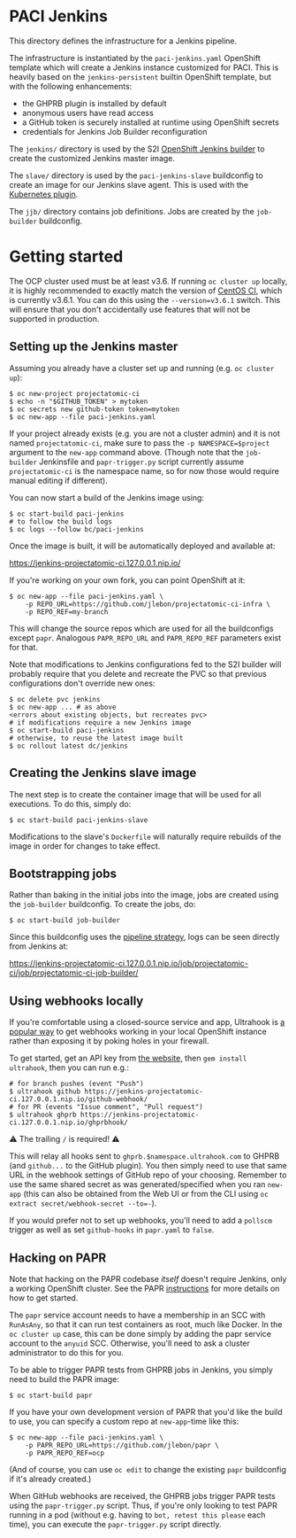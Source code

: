 # PACI Jenkins

This directory defines the infrastructure for a Jenkins pipeline.

The infrastructure is instantiated by the `paci-jenkins.yaml` OpenShift template
which will create a Jenkins instance customized for PACI. This is heavily based
on the `jenkins-persistent` builtin OpenShift template, but with the following
enhancements:

- the GHPRB plugin is installed by default
- anonymous users have read access
- a GitHub token is securely installed at runtime using OpenShift secrets
- credentials for Jenkins Job Builder reconfiguration

The `jenkins/` directory is used by the S2I
[OpenShift Jenkins builder](https://github.com/openshift/jenkins/tree/8e58d88#installing-using-s2i-build)
to create the customized Jenkins master image.

The `slave/` directory is used by the `paci-jenkins-slave` buildconfig to create an
image for our Jenkins slave agent. This is used with the
[Kubernetes plugin](https://plugins.jenkins.io/kubernetes).

The `jjb/` directory contains job definitions. Jobs are created by the
`job-builder` buildconfig.

# Getting started

The OCP cluster used must be at least v3.6. If running `oc cluster up` locally,
it is highly recommended to exactly match the version of
[CentOS CI](https://console.apps.ci.centos.org:8443/console/), which is
currently v3.6.1. You can do this using the `--version=v3.6.1` switch. This will
ensure that you don't accidentally use features that will not be supported in
production.

## Setting up the Jenkins master

Assuming you already have a cluster set up and running (e.g. `oc cluster up`):

```
$ oc new-project projectatomic-ci
$ echo -n "$GITHUB_TOKEN" > mytoken
$ oc secrets new github-token token=mytoken
$ oc new-app --file paci-jenkins.yaml
```

If your project already exists (e.g. you are not a cluster admin) and it is not
named `projectatomic-ci`, make sure to pass the `-p NAMESPACE=$project` argument
to the `new-app` command above. (Though note that the `job-builder` Jenkinsfile
and `papr-trigger.py` script currently assume `projectatomic-ci` is the
namespace name, so for now those would require manual editing if different).

You can now start a build of the Jenkins image using:

```
$ oc start-build paci-jenkins
# to follow the build logs
$ oc logs --follow bc/paci-jenkins
```

Once the image is built, it will be automatically deployed and available at:

https://jenkins-projectatomic-ci.127.0.0.1.nip.io/

If you're working on your own fork, you can point OpenShift at it:

```
$ oc new-app --file paci-jenkins.yaml \
    -p REPO_URL=https://github.com/jlebon/projectatomic-ci-infra \
    -p REPO_REF=my-branch
```

This will change the source repos which are used for all the buildconfigs except
`papr`. Analogous `PAPR_REPO_URL` and `PAPR_REPO_REF` parameters exist for that.

Note that modifications to Jenkins configurations fed to the S2I builder will
probably require that you delete and recreate the PVC so that previous
configurations don't override new ones:


```
$ oc delete pvc jenkins
$ oc new-app ... # as above
<errors about existing objects, but recreates pvc>
# if modifications require a new Jenkins image
$ oc start-build paci-jenkins
# otherwise, to reuse the latest image built
$ oc rollout latest dc/jenkins
```

## Creating the Jenkins slave image

The next step is to create the container image that will be used for all
executions. To do this, simply do:

```
$ oc start-build paci-jenkins-slave
```

Modifications to the slave's `Dockerfile` will naturally require rebuilds of the
image in order for changes to take effect.

## Bootstrapping jobs

Rather than baking in the initial jobs into the image, jobs are created using
the `job-builder` buildconfig. To create the jobs, do:

```
$ oc start-build job-builder
```

Since this buildconfig uses the
[pipeline strategy](https://docs.openshift.com/container-platform/3.6/architecture/core_concepts/builds_and_image_streams.html#pipeline-build),
logs can be seen directly from Jenkins at:

https://jenkins-projectatomic-ci.127.0.0.1.nip.io/job/projectatomic-ci/job/projectatomic-ci-job-builder/

## Using webhooks locally

If you're comfortable using a closed-source service and app, Ultrahook is
[a popular way](https://blog.openshift.com/using-github-hooks-with-your-local-openshift-environment/)
to get webhooks working in your local OpenShift instance rather than exposing it
by poking holes in your firewall.

To get started, get an API key from
[the website](http://www.ultrahook.com/register), then `gem install ultrahook`,
then you can run e.g.:

```
# for branch pushes (event "Push")
$ ultrahook github https://jenkins-projectatomic-ci.127.0.0.1.nip.io/github-webhook/
# for PR (events "Issue comment", "Pull request")
$ ultrahook ghprb https://jenkins-projectatomic-ci.127.0.0.1.nip.io/ghprbhook/
```

⚠️ The trailing `/` is required! ⚠️

This will relay all hooks sent to `ghprb.$namespace.ultrahook.com` to GHPRB (and
`github...` to the GitHub plugin). You then simply need to use that same URL in
the webhook settings of GitHub repo of your choosing. Remember to use the same
shared secret as was generated/specified when you ran `new-app` (this can also
be obtained from the Web UI or from the CLI using
`oc extract secret/webhook-secret --to=-`).

If you would prefer not to set up webhooks, you'll need to add a `pollscm`
trigger as well as set `github-hooks` in `papr.yaml` to `false`.

## Hacking on PAPR

Note that hacking on the PAPR codebase *itself* doesn't require Jenkins, only a
working OpenShift cluster. See the PAPR
[instructions](https://github.com/projectatomic/papr/blob/ocp/docs/RUNNING.md)
for more details on how to get started.

The `papr` service account needs to have a membership in an SCC with `RunAsAny`,
so that it can run test containers as root, much like Docker. In the
`oc cluster up` case, this can be done simply by adding the papr service account
to the `anyuid` SCC. Otherwise, you'll need to ask a cluster administrator to do
this for you.

To be able to trigger PAPR tests from GHPRB jobs in Jenkins, you simply need to
build the PAPR image:

```
$ oc start-build papr
```

If you have your own development version of PAPR that you'd like the build to
use, you can specify a custom repo at `new-app`-time like this:

```
$ oc new-app --file paci-jenkins.yaml \
    -p PAPR_REPO_URL=https://github.com/jlebon/papr \
    -p PAPR_REPO_REF=ocp
```

(And of course, you can use `oc edit` to change the existing `papr` buildconfig
if it's already created.)

When GitHub webhooks are received, the GHPRB jobs trigger PAPR tests using the
`papr-trigger.py` script. Thus, if you're only looking to test PAPR running in a
pod (without e.g. having to `bot, retest this please` each time), you can
execute the `papr-trigger.py` script directly.
